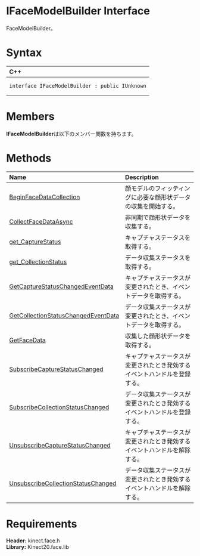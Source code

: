 IFaceModelBuilder Interface  
===========================  

FaceModelBuilder。 <span id="syntaxSection"></span>

Syntax  
======  

<table>
<colgroup>
<col width="100%" />
</colgroup>
<thead>
<tr class="header">
<th align="left">C++</th>
</tr>
</thead>
<tbody>
<tr class="odd">
<td align="left"><pre><code>interface IFaceModelBuilder : public IUnknown</code></pre></td>
</tr>
</tbody>
</table>

<span id="classMembersSection"></span>

Members  
=======  

**IFaceModelBuilder**は以下のメンバー関数を持ちます。  

<span id="publicmethodsSection"></span>

Methods  
=======  

<table>
<colgroup>
<col width="30%" />
<col width="60%" />
</colgroup>
<thead>
<tr class="header">
<th align="left">Name</th>
<th align="left">Description</th>
</tr>
</thead>
<tbody>
<tr class="odd">
<td align="left"><a href="IFaceModelBuilder_Interface/Methods/BeginFaceDataCollection.md">BeginFaceDataCollection</a></td>
<td align="left">顔モデルのフィッティングに必要な顔形状データの収集を開始する。</td>
</tr>
<tr class="even">
<td align="left"><a href="IFaceModelBuilder_Interface/Methods/CollectFaceDataAsync_Method.md">CollectFaceDataAsync</a></td>
<td align="left">非同期で顔形状データを収集する。</td>
</tr>
<tr class="odd">
<td align="left"><a href="IFaceModelBuilder_Interface/Methods/get_CaptureStatus_Method.md">get_CaptureStatus</a></td>
<td align="left">キャプチャステータスを取得する。</td>
</tr>
<tr class="even">
<td align="left"><a href="IFaceModelBuilder_Interface/Methods/get_CollectionStatus_Method.md">get_CollectionStatus</a></td>
<td align="left">データ収集ステータスを取得する。</td>
</tr>
<tr class="odd">
<td align="left"><a href="IFaceModelBuilder_Interface/Methods/GetCaptureStatusChangedEve.md">GetCaptureStatusChangedEventData</a></td>
<td align="left">キャプチャステータスが変更されたとき、イベントデータを取得する。</td>
</tr>
<tr class="even">
<td align="left"><a href="IFaceModelBuilder_Interface/Methods/GetCollectionStatusChanged.md">GetCollectionStatusChangedEventData</a></td>
<td align="left">データ収集ステータスが変更されたとき、イベントデータを取得する。</td>
</tr>
<tr class="odd">
<td align="left"><a href="IFaceModelBuilder_Interface/Methods/GetFaceData_Method.md">GetFaceData</a></td>
<td align="left">収集した顔形状データを取得する。</td>
</tr>
<tr class="even">
<td align="left"><a href="IFaceModelBuilder_Interface/Methods/SubscribeCaptureStatusChan.md">SubscribeCaptureStatusChanged</a></td>
<td align="left">キャプチャステータスが変更されたとき発効するイベントハンドルを登録する。</td>
</tr>
<tr class="odd">
<td align="left"><a href="IFaceModelBuilder_Interface/Methods/SubscribeCollectionStatusC.md">SubscribeCollectionStatusChanged</a></td>
<td align="left">データ収集ステータスが変更されたとき発効するイベントハンドルを登録する。</td>
</tr>
<tr class="even">
<td align="left"><a href="IFaceModelBuilder_Interface/Methods/UnsubscribeCaptureStatusCh.md">UnsubscribeCaptureStatusChanged</a></td>
<td align="left">キャプチャステータスが変更されたとき発効するイベントハンドルを解除する。</td>
</tr>
<tr class="odd">
<td align="left"><a href="IFaceModelBuilder_Interface/Methods/UnsubscribeCollectionStatu.md">UnsubscribeCollectionStatusChanged</a></td>
<td align="left">データ収集ステータスが変更されたとき発効するイベントハンドルを解除する。</td>
</tr>
</tbody>
</table>

<span id="requirements"></span>

Requirements  
============  

**Header:** kinect.face.h  
**Library:** Kinect20.face.lib  



<!--Please do not edit the data in the comment block below.-->
<!--
TOCTitle : IFaceModelBuilder Interface
RLTitle : IFaceModelBuilder Interface
KeywordK : IFaceModelBuilder interface, about
HelpPriority : 2
TopicType : apiref
KeywordF : IFaceModelBuilder
KeywordF : Microsoft.Kinect.face.IFaceModelBuilder
KeywordA : T:Microsoft.Kinect.face.IFaceModelBuilder
AssetID : T:Microsoft.Kinect.face.IFaceModelBuilder
Locale : en-us
CommunityContent : 1
APIType : Managed
APILocation : 
APIName : Microsoft.Kinect.face.IFaceModelBuilder
TargetOS : Windows
TopicType : kbSyntax
DevLang : C++
DocSet : K4Wv2
ProjType : K4Wv2Proj
Technology : Kinect for Windows
Product : Kinect for Windows SDK v2
productversion : 20
-->
